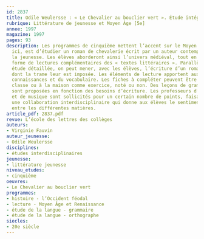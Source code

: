 ```yaml
---
id: 2837
title: Odile Weulersse : « Le Chevalier au bouclier vert ». Étude intégrale 
rubrique: Littérature de jeunesse et Moyen Âge [5e]
annee: 1997
magazine: 1997
pages: 93
description: Les programmes de cinquième mettent l’accent sur le Moyen Âge. Le choix,
  ici, est d’étudier un roman de chevalerie écrit par un auteur contemporain pour
  la jeunesse. Les élèves aborderont ainsi l’univers médiéval, tout en étudiant sous
  forme de lectures complémentaires des « textes littéraires ». Parallèlement à cette
  étude détaillée, on peut mener, avec les élèves, l’écriture d’un roman médiéval,
  dont la trame leur est imposée. Les éléments de lecture apportent aux élèves des
  connaissances et du vocabulaire. Les fiches à compléter peuvent être données en
  classe ou à la maison comme exercice, noté ou non. Des leçons de grammaire et d’orthographe
  sont proposées en fonction des besoins d’écriture. Les professeurs d’histoire-géographie
  et de musique sont sollicités pour un certain nombre de points, faisant de ce travail
  une collaboration interdisciplinaire qui donne aux élèves le sentiment d’une relation
  entre les différentes matières.
article_pdf: 2837.pdf
revue: L’école des lettres des collèges
auteurs:
- Virginie Fauvin
auteur_jeunesse:
- Odile Weulersse
disciplines:
- études interdisciplinaires
jeunesse:
- littérature jeunesse
niveau_etudes:
- cinquième
oeuvres:
- Le Chevalier au bouclier vert
programmes:
- histoire - l’Occident féodal
- lecture - Moyen Âge et Renaissance
- étude de la langue - grammaire
- étude de la langue - orthographe
siecles:
- 20e siècle
---
```

